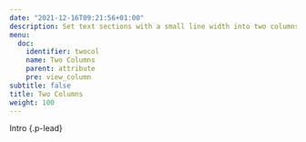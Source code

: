 ```yaml
---
date: "2021-12-16T09:21:56+01:00"
description: Set text sections with a small line width into two columns
menu:
  doc:
    identifier: twocol
    name: Two Columns
    parent: attribute
    pre: view_column
subtitle: false
title: Two Columns
weight: 100
---
```


Intro
{.p-lead} <!-- more -->
